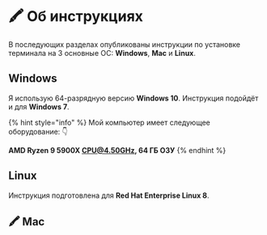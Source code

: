 # 🖍 Об инструкциях

В последующих разделах опубликованы инструкции по установке терминала на 3 основные ОС: **Windows**, **Mac** и **Linux**.

## Windows

Я использую 64-разрядную версию **Windows 10**. Инструкция подойдёт и для **Windows 7**.

{% hint style="info" %}
Мой компьютер имеет следующее оборудование: 👇 

**AMD Ryzen 9 5900X CPU@4.50GHz, 64 ГБ ОЗУ**
{% endhint %}

## Linux

Инструкция подготовлена для **Red Hat Enterprise Linux 8**.

## 🖍 Mac

